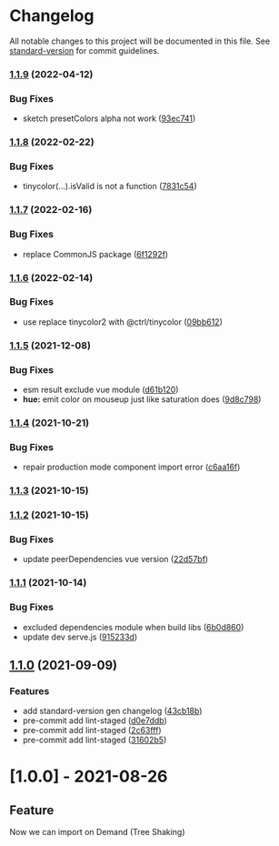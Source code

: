 # Changelog

All notable changes to this project will be documented in this file. See [standard-version](https://github.com/conventional-changelog/standard-version) for commit guidelines.

### [1.1.9](https://github.com/ckpack/vue-color/compare/v1.1.8...v1.1.9) (2022-04-12)


### Bug Fixes

* sketch presetColors alpha not work ([93ec741](https://github.com/ckpack/vue-color/commit/93ec7413e6785e19b31e5c3760001cbd3e5be91c))

### [1.1.8](https://github.com/ckpack/vue-color/compare/v1.1.7...v1.1.8) (2022-02-22)


### Bug Fixes

* tinycolor(...).isValid is not a function ([7831c54](https://github.com/ckpack/vue-color/commit/7831c54654a702b587f03007a6d4539287cdb91d))

### [1.1.7](https://github.com/ckpack/vue-color/compare/v1.1.6...v1.1.7) (2022-02-16)


### Bug Fixes

* replace CommonJS package ([6f1292f](https://github.com/ckpack/vue-color/commit/6f1292f3fe95fee68aff30e3ea45e5799247b2a1))

### [1.1.6](https://github.com/ckpack/vue-color/compare/v1.1.5...v1.1.6) (2022-02-14)


### Bug Fixes

* use replace tinycolor2 with @ctrl/tinycolor ([09bb612](https://github.com/ckpack/vue-color/commit/09bb612c50467fda655e8b6b36c16d7b120263d6))

### [1.1.5](https://github.com/ckpack/vue-color/compare/v1.1.4...v1.1.5) (2021-12-08)


### Bug Fixes

* esm result exclude vue module ([d61b120](https://github.com/ckpack/vue-color/commit/d61b120542fbf531b22a73dbfe814b99bc4ad828))
* **hue:** emit color on mouseup just like saturation does ([9d8c798](https://github.com/ckpack/vue-color/commit/9d8c798728dfd985dac3f5ef8331adadf5de929c))

### [1.1.4](https://github.com/ckpack/vue-color/compare/v1.1.3...v1.1.4) (2021-10-21)


### Bug Fixes

* repair production mode component import error ([c6aa16f](https://github.com/ckpack/vue-color/commit/c6aa16f638a72beffdf493f531cd85da85ecdfa5))

### [1.1.3](https://github.com/ckpack/vue-color/compare/v1.1.2...v1.1.3) (2021-10-15)

### [1.1.2](https://github.com/ckpack/vue-color/compare/v1.1.1...v1.1.2) (2021-10-15)


### Bug Fixes

* update peerDependencies vue version ([22d57bf](https://github.com/ckpack/vue-color/commit/22d57bf7a5fc789a357dd7f2c43870a15db48d38))

### [1.1.1](https://github.com/ckpack/vue-color/compare/v1.1.0...v1.1.1) (2021-10-14)


### Bug Fixes

* excluded dependencies module when build libs ([6b0d860](https://github.com/ckpack/vue-color/commit/6b0d860c2b2f6d07f31c195b4a93c1e7a58fc941))
* update dev serve.js ([915233d](https://github.com/ckpack/vue-color/commit/915233dc2c6602aac00d7acbf4142dfb2b2f9112))

## [1.1.0](https://github.com/ckpack/vue-color/compare/v1.0.1...v1.1.0) (2021-09-09)


### Features

* add standard-version gen changelog ([43cb18b](https://github.com/ckpack/vue-color/commit/43cb18b00b5a9f3d4a2921db6b5dcb98b47e81a8))
* pre-commit add lint-staged ([d0e7ddb](https://github.com/ckpack/vue-color/commit/d0e7ddbe7dd0ed29ce13ba23af8c766df33798cb))
* pre-commit add lint-staged ([2c63fff](https://github.com/ckpack/vue-color/commit/2c63fffcb15eefc278e3c6b2ab54622238664730))
* pre-commit add lint-staged ([31602b5](https://github.com/ckpack/vue-color/commit/31602b5d06c561392115b3d6b43f91aca9449b34))

# [1.0.0] - 2021-08-26

## Feature
Now we can import on Demand (Tree Shaking)
